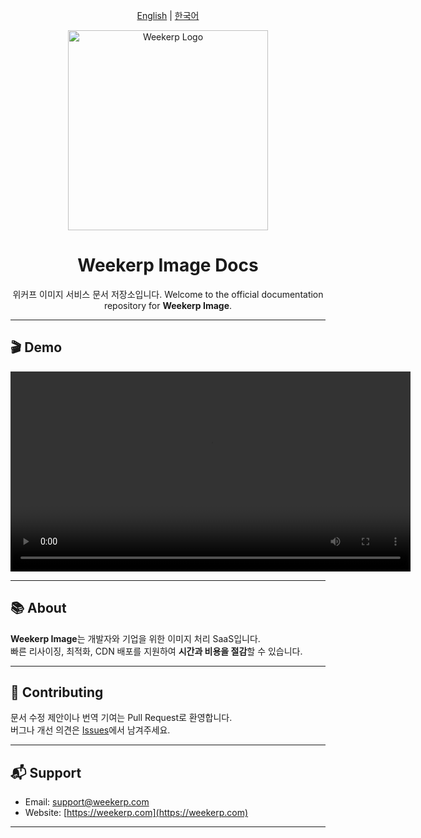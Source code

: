 <p align="center">
  <a href="https://weekerp.gitbook.io/en">English</a> | 
  <a href="https://weekerp.gitbook.io/ko">한국어</a>
</p>

<p align="center">
  <img src="https://cdn.weekerp.com/image/weekerp/image/logo/logo_blue_symbol_text.png" alt="Weekerp Logo" width="320"/>
</p>

<h1 align="center">Weekerp Image Docs</h1>

<p align="center">
  위커프 이미지 서비스 문서 저장소입니다.  
  Welcome to the official documentation repository for <strong>Weekerp Image</strong>.
</p>

---

## 🎬 Demo
<p align="center">
  <video src="https://cdn.weekerp.com/file/weekerp/demo.webm" controls width="640">
    Your browser does not support the video tag.
  </video>
</p>

---

## 📚 About

**Weekerp Image**는 개발자와 기업을 위한 이미지 처리 SaaS입니다.  
빠른 리사이징, 최적화, CDN 배포를 지원하여 **시간과 비용을 절감**할 수 있습니다.  

---

## 🤝 Contributing

문서 수정 제안이나 번역 기여는 Pull Request로 환영합니다.  
버그나 개선 의견은 [Issues](../../issues)에서 남겨주세요.

---

## 📬 Support

- Email: [support@weekerp.com](mailto:support@weekerp.com)  
- Website: [https://weekerp.com](https://weekerp.com)

---
